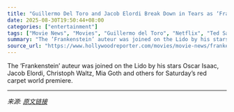 ```yaml
---
title: "Guillermo Del Toro and Jacob Elordi Break Down in Tears as ‘Frankenstein’ Wows Venice Film Festival With 14-Minute Standing Ovation"
date: 2025-08-30T19:50:44+08:00
categories: ["entertainment"]
tags: ["Movie News", "Movies", "Guillermo del Toro", "Netflix", "Ted Sarandos", "Venice Film Festival 2025"]
summary: "The ’Frankenstein’ auteur was joined on the Lido by his stars Oscar Isaac, Jacob Elordi, Christoph Waltz, Mia Goth and others for Saturday’s red carpet world premiere."
source_url: "https://www.hollywoodreporter.com/movies/movie-news/frankenstein-movie-guillermo-del-toro-netflix-venice-festival-1236357615/"
---
```


The ’Frankenstein’ auteur was joined on the Lido by his stars Oscar Isaac, Jacob Elordi, Christoph Waltz, Mia Goth and others for Saturday’s red carpet world premiere.

---

*来源: [原文链接](https://www.hollywoodreporter.com/movies/movie-news/frankenstein-movie-guillermo-del-toro-netflix-venice-festival-1236357615/)*
